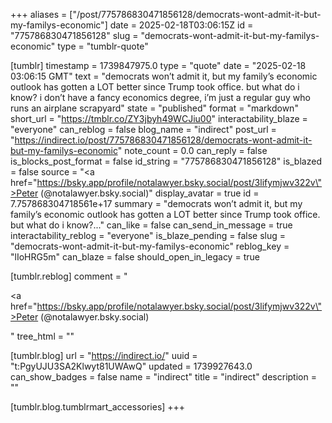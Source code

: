 +++
aliases = ["/post/775786830471856128/democrats-wont-admit-it-but-my-familys-economic"]
date = 2025-02-18T03:06:15Z
id = "775786830471856128"
slug = "democrats-wont-admit-it-but-my-familys-economic"
type = "tumblr-quote"

[tumblr]
timestamp = 1739847975.0
type = "quote"
date = "2025-02-18 03:06:15 GMT"
text = "democrats won’t admit it, but my family’s economic outlook has gotten a LOT better since Trump took office. but what do i know? i don’t have a fancy economics degree, i’m just a regular guy who runs an airplane scrapyard"
state = "published"
format = "markdown"
short_url = "https://tmblr.co/ZY3jbyh49WCJiu00"
interactability_blaze = "everyone"
can_reblog = false
blog_name = "indirect"
post_url = "https://indirect.io/post/775786830471856128/democrats-wont-admit-it-but-my-familys-economic"
note_count = 0.0
can_reply = false
is_blocks_post_format = false
id_string = "775786830471856128"
is_blazed = false
source = "<a href=\"https://bsky.app/profile/notalawyer.bsky.social/post/3lifymjwv322v\">Peter (@notalawyer.bsky.social)</a>"
display_avatar = true
id = 7.757868304718561e+17
summary = "democrats won’t admit it, but my family’s economic outlook has gotten a LOT better since Trump took office. but what do i know?..."
can_like = false
can_send_in_message = true
interactability_reblog = "everyone"
is_blaze_pending = false
slug = "democrats-wont-admit-it-but-my-familys-economic"
reblog_key = "lIoHRG5m"
can_blaze = false
should_open_in_legacy = true

[tumblr.reblog]
comment = "<p><a href=\"https://bsky.app/profile/notalawyer.bsky.social/post/3lifymjwv322v\">Peter (@notalawyer.bsky.social)</a></p>"
tree_html = ""

[tumblr.blog]
url = "https://indirect.io/"
uuid = "t:PgyUJU3SA2Klwyt81UWAwQ"
updated = 1739927643.0
can_show_badges = false
name = "indirect"
title = "indirect"
description = ""

[tumblr.blog.tumblrmart_accessories]
+++
